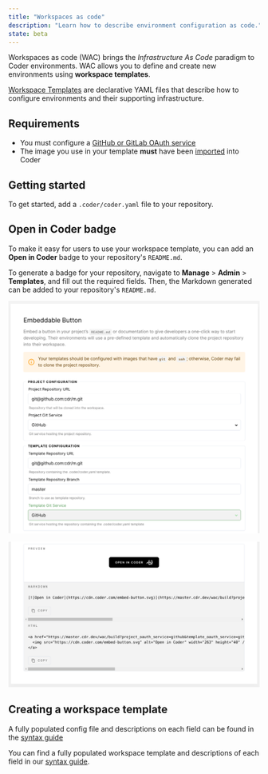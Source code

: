 ```yaml
---
title: "Workspaces as code"
description: "Learn how to describe environment configuration as code."
state: beta
---
```


Workspaces as code (WAC) brings the _Infrastructure As Code_ paradigm to Coder
environments. WAC allows you to define and create new environments using
**workspace templates**.

[Workspace Templates](./templates.md) are declarative YAML files that describe
how to configure environments and their supporting infrastructure.

## Requirements

- You must configure a [GitHub or GitLab OAuth service](../admin/git.md)
- The image you use in your template **must** have been
  [imported](../../images/importing.md) into Coder

## Getting started

To get started, add a `.coder/coder.yaml` file to your repository.

## Open in Coder badge

To make it easy for users to use your workspace template, you can add an **Open
in Coder** badge to your repository's `README.md`.

To generate a badge for your repository, navigate to **Manage** > **Admin** >
**Templates**, and fill out the required fields. Then, the Markdown generated
can be added to your repository's `README.md`.

![Open In Coder Button](../../assets/workspaces-as-code-badge.png)

![Open In Coder Button Pt. 2](../../assets/workspaces-as-code-badge-preview.png)

## Creating a workspace template

A fully populated config file and descriptions on each field can be found in the
[syntax guide](wac-syntax.md)

You can find a fully populated workspace template and descriptions of each field
in our [syntax guide](templates.md).

